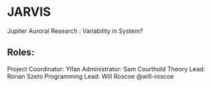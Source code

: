 # JARVIS
Jupiter Auroral Research : Variability in System?

## Roles:
Project Coordinator: Yifan
Administrator: Sam Courthold
Theory Lead: Ronan Szeto
Programming Lead: Will Roscoe @will-roscoe

